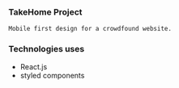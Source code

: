 ### TakeHome Project

```
Mobile first design for a crowdfound website.
```

### Technologies uses

- React.js
- styled components
